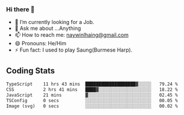 ### Hi there 👋

- 🔭 I’m currently looking for a Job.
- 💬 Ask me about ...Anything
- 📫 How to reach me: naywinlhaing@gmail.com
- 😄 Pronouns: He/Him
- ⚡ Fun fact: I used to play Saung(Burmese Harp).


## Coding Stats
<!--START_SECTION:waka-->

```txt
TypeScript    11 hrs 43 mins  ███████████████████▓░░░░░   79.24 %
CSS           2 hrs 41 mins   ████▓░░░░░░░░░░░░░░░░░░░░   18.22 %
JavaScript    21 mins         ▓░░░░░░░░░░░░░░░░░░░░░░░░   02.45 %
TSConfig      0 secs          ░░░░░░░░░░░░░░░░░░░░░░░░░   00.05 %
Image (svg)   0 secs          ░░░░░░░░░░░░░░░░░░░░░░░░░   00.02 %
```

<!--END_SECTION:waka-->
